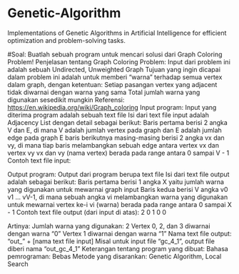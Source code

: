 # Genetic-Algorithm
 Implementations of Genetic Algorithms in Artificial Intelligence for efficient optimization and problem-solving tasks. 

#Soal:
Buatlah sebuah program untuk mencari solusi dari Graph Coloring Problem!
Penjelasan tentang Graph Coloring Problem:
Input dari problem ini adalah sebuah Undirected, Unweighted Graph
Tujuan yang ingin dicapai dalam problem ini adalah untuk memberi “warna” terhadap semua vertex dalam graph, dengan ketentuan:
Setiap pasangan vertex yang adjacent tidak diwarnai dengan warna yang sama
Total jumlah warna yang digunakan sesedikit mungkin
Referensi: https://en.wikipedia.org/wiki/Graph_coloring
Input program:
Input yang diterima program adalah sebuah text file
Isi dari text file input adalah Adjacency List dengan detail sebagai berikut:
Baris pertama berisi 2 angka V dan E, di mana V adalah jumlah vertex pada graph dan E adalah jumlah edge pada graph
E baris berikutnya masing-masing berisi 2 angka vx dan vy, di mana tiap baris melambangkan sebuah edge antara vertex vx dan vertex vy
vx dan vy (nama vertex) berada pada range antara 0 sampai V - 1
Contoh text file input:


Output program:
Output dari program berupa text file
Isi dari text file output adalah sebagai berikut:
Baris pertama berisi 1 angka X yaitu jumlah warna yang digunakan untuk mewarnai graph input
Baris kedua berisi V angka v0 v1 ... vV-1, di mana sebuah angka vi melambangkan warna yang digunakan untuk mewarnai vertex ke-i
vi (warna) berada pada range antara 0 sampai X - 1
Contoh text file output (dari input di atas):
2
0 1 0 0

Artinya:
Jumlah warna yang digunakan: 2
Vertex 0, 2, dan 3 diwarnai dengan warna “0”
Vertex 1 diwarnai dengan warna “1”
Nama text file output: “out_” + [nama text file input]
Misal untuk input file “gc_4_1”, output file diberi nama “out_gc_4_1”
Keterangan tentang program yang dibuat:
Bahasa pemrograman: Bebas
Metode yang disarankan: Genetic Algorithm, Local Search
